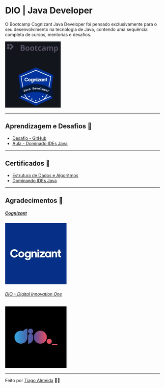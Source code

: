 # DIO | Java Developer

O Bootcamp Cognizant Java Developer foi pensado exclusivamente para o seu desenvolvimento na tecnologia de Java, contendo uma sequência completa de cursos, mentorias e desafios.

![image](https://github.com/tiagodalmeida87/dio-java-developer/blob/main/img/Cognizant%20Java.jpg)


---
## Aprendizagem e Desafios 👊

  - [Desafio - GitHub](https://github.com/tiagodalmeida87/dio-java-developer/tree/main/Desafio%20GitHub)
  - [Aula - Dominado IDEs Java](https://github.com/tiagodalmeida87/dio-java-developer/tree/main/primeiro-programa-java)

---
## Certificados 📝

  - [Estrutura de Dados e Algoritmos](https://github.com/tiagodalmeida87/dio-java-developer/tree/main/img/Certificados)
  - [Dominando IDEs Java]()

---
## Agradecimentos 👏

##### [Cognizant](https://www.cognizant.com/us/en)
![image](https://github.com/tiagodalmeida87/dio-java-developer/blob/main/img/cognizant_imagem.jpg)

###### [DIO - Digital Innovation One](https://digitalinnovation.one/)
![image](https://github.com/tiagodalmeida87/dio-java-developer/blob/main/img/dio2_imagem.jpg)

---

Feito por [Tiago Almeida](https://github.com/tiagodalmeida87) 🧑‍💻